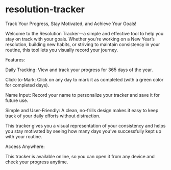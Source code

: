 # resolution-tracker
Track Your Progress, Stay Motivated, and Achieve Your Goals!

Welcome to the Resolution Tracker—a simple and effective tool to help you stay on track with your goals. Whether you're working on a New Year’s resolution, building new habits, or striving to maintain consistency in your routine, this tool lets you visually record your journey.

Features:

Daily Tracking: View and track your progress for 365 days of the year.

Click-to-Mark: Click on any day to mark it as completed (with a green color for completed days).

Name Input: Record your name to personalize your tracker and save it for future use.

Simple and User-Friendly: A clean, no-frills design makes it easy to keep track of your daily efforts without distraction.

This tracker gives you a visual representation of your consistency and helps you stay motivated by seeing how many days you’ve successfully kept up with your routine.

Access Anywhere:

This tracker is available online, so you can open it from any device and check your progress anytime.
